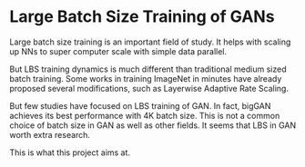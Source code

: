 # Large Batch Size Training of GANs

Large batch size training is an important field of study. It helps with scaling up NNs to super computer scale with simple data parallel.

But LBS training dynamics is much different than traditional medium sized batch training. Some works in training ImageNet in minutes have already proposed several modifications, such as Layerwise Adaptive Rate Scaling.

But few studies have focused on LBS training of GAN. In fact, bigGAN achieves its best performance with 4K batch size. This is not a common choice of batch size in GAN as well as other fields. It seems that LBS in GAN worth extra research.

This is what this project aims at.